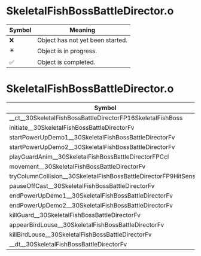 # SkeletalFishBossBattleDirector.o
| Symbol | Meaning 
| ------------- | ------------- 
| :x: | Object has not yet been started. 
| :eight_pointed_black_star: | Object is in progress. 
| :white_check_mark: | Object is completed. 


# SkeletalFishBossBattleDirector.o
| Symbol | Decompiled? |
| ------------- | ------------- |
| __ct__30SkeletalFishBossBattleDirectorFP16SkeletalFishBoss | :x: |
| initiate__30SkeletalFishBossBattleDirectorFv | :x: |
| startPowerUpDemo1__30SkeletalFishBossBattleDirectorFv | :x: |
| startPowerUpDemo2__30SkeletalFishBossBattleDirectorFv | :x: |
| playGuardAnim__30SkeletalFishBossBattleDirectorFPCcl | :x: |
| movement__30SkeletalFishBossBattleDirectorFv | :x: |
| tryColumnCollision__30SkeletalFishBossBattleDirectorFP9HitSensor | :x: |
| pauseOffCast__30SkeletalFishBossBattleDirectorFv | :x: |
| endPowerUpDemo1__30SkeletalFishBossBattleDirectorFv | :x: |
| endPowerUpDemo2__30SkeletalFishBossBattleDirectorFv | :x: |
| killGuard__30SkeletalFishBossBattleDirectorFv | :x: |
| appearBirdLouse__30SkeletalFishBossBattleDirectorFv | :x: |
| killBirdLouse__30SkeletalFishBossBattleDirectorFv | :x: |
| __dt__30SkeletalFishBossBattleDirectorFv | :x: |
